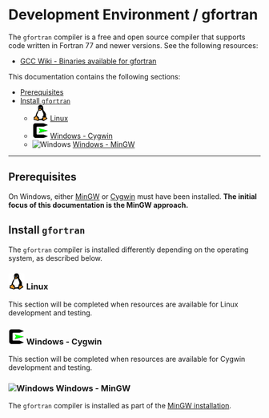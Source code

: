 # Development Environment / gfortran #

The `gfortran` compiler is a free and open source compiler that supports code written in Fortran 77 and newer versions.
See the following resources:

* [GCC Wiki - Binaries available for gfortran](https://gcc.gnu.org/wiki/GFortranBinaries)

This documentation contains the following sections:

* [Prerequisites](#prerequisites)
* [Install `gfortran`](#install-gfortran)
    + ![Linux](../images/linux-32.png) [Linux](#linux)
    + ![Cygwin](../images/cygwin-32.png) [Windows - Cygwin](#windows-cygwin)
    + ![Windows](../images/windows-32.ico) [Windows - MinGW](#windows-mingw)

-----------------

## Prerequisites ##

On Windows, either [MinGW](machine.md#install-mingw-native-windows-32-bit) or [Cygwin](machine.md#install-cygwin) must have been installed.
**The initial focus of this documentation is the MinGW approach.**

## Install `gfortran` ##

The `gfortran` compiler is installed differently depending on the operating system, as described below.

### ![Linux](../images/linux-32.png) Linux ###

This section will be completed when resources are available for Linux development and testing.

### ![Cygwin](../images/cygwin-32.png) Windows - Cygwin ###

This section will be completed when resources are available for Cygwin development and testing.

### ![Windows](../images/windows-32.ico) Windows - MinGW ###

The `gfortran` compiler is installed as part of the [MinGW installation](machine.md#windows).

